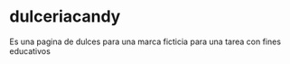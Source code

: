 # dulceriacandy
Es una pagina de dulces para una marca ficticia para una tarea con fines educativos
